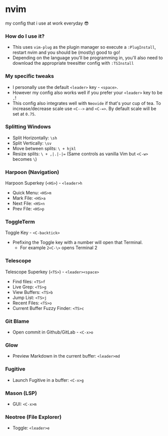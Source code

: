# nvim
my config that i use at work everyday 😎

### How do I use it?
- This uses `vim-plug` as the plugin manager so execute a `:PlugInstall`, restart nvim and you should be (mostly) good to go!
- Depending on the language you'll be programming in, you'll also need to download the appropriate treesitter config with `:TSInstall`

### My specific tweaks
- I personally use the default `<leader>` key - `<space>`.
- However my config also works well if you prefer your `<leader>` key to be `,`!
- This config also integrates well with `Neovide` if that's your cup of tea. To increase/decrease scale use `<C-->` and `<C-=>`. By default scale will be set at `0.75`.

### Splitting Windows
- Split Horizontally: `\sh`
- Split Vertically: `\sv`
- Move between splits: `\ + hjkl`
- Resize splits: `\ + ,|.|-|=` (Same controls as vanilla Vim but `<C-w>` becomes `\`)

### Harpoon (Navigation)
Harpoon Superkey (`<HS>`) - `<leader>h`
- Quick Menu: `<HS>m`
- Mark File: `<HS>a`
- Next File: `<HS>n`
- Prev File: `<HS>p`

### ToggleTerm
Toggle Key - `<C-backtick>`
- Prefixing the Toggle key with a number will open that Terminal.
    - For example `2<C-\>` opens Terminal 2

### Telescope
Telescope Superkey (`<TS>`) - `<leader><space>`
- Find files: `<TS>f`
- Live Grep: `<TS>g`
- View Buffers: `<TS>b`
- Jump List: `<TS>j`
- Recent Files: `<TS>o`
- Current Buffer Fuzzy Finder: `<TS>c`

### Git Blame
- Open commit in Github/GitLab - `<C-x>o`

### Glow
- Preview Markdown in the current buffer: `<leader>md`

### Fugitive 
- Launch Fugitive in a buffer: `<C-x>g`

### Mason (LSP)
- GUI: `<C-x>m`

### Neotree (File Explorer)
- Toggle: `<leader>e`
